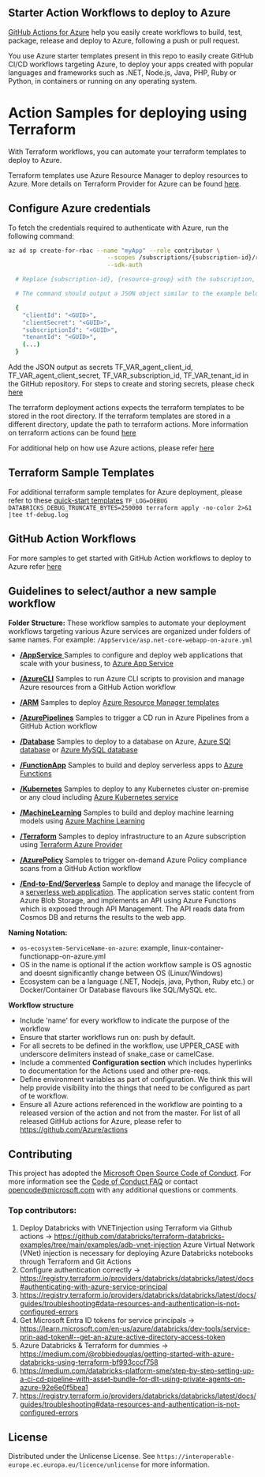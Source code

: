 ## Starter Action Workflows to deploy to Azure

[GitHub Actions for Azure](https://github.com/Azure/actions) help you easily create workflows to build, test, package, release and deploy to Azure, following a push or pull request.

You use Azure starter templates present in this repo to easily create GitHub CI/CD workflows targeting Azure, to deploy your apps created with popular languages and frameworks such as .NET, Node.js, Java, PHP, Ruby or Python, in containers or running on any operating system.

# Action Samples for deploying using Terraform

With Terraform workflows, you can automate your terraform templates to deploy to Azure.

Terraform templates use Azure Resource Manager to deploy resources to Azure. More details on Terraform Provider for Azure can be found [here](https://www.terraform.io/docs/providers/azurerm/index.html).

## Configure Azure credentials

To fetch the credentials required to authenticate with Azure, run the following command:

```sh
az ad sp create-for-rbac --name "myApp" --role contributor \
                            --scopes /subscriptions/{subscription-id}/resourceGroups/{resource-group} \
                            --sdk-auth

  # Replace {subscription-id}, {resource-group} with the subscription, resource group details

  # The command should output a JSON object similar to the example below

  {
    "clientId": "<GUID>",
    "clientSecret": "<GUID>",
    "subscriptionId": "<GUID>",
    "tenantId": "<GUID>",
    (...)
  }
```

Add the JSON output as secrets TF_VAR_agent_client_id, TF_VAR_agent_client_secret, TF_VAR_subscription_id, TF_VAR_tenant_id in the GitHub repository. For steps to create and storing secrets, please check [here](https://docs.github.com/en/actions/configuring-and-managing-workflows/creating-and-storing-encrypted-secrets)

The terraform deployment actions expects the terraform templates to be stored in the root directory. If the terraform templates are stored in a different directory, update the path to terraform actions. More information on terraform actions can be found [here](https://www.terraform.io/docs/github-actions/setup-terraform.html)

For additional help on how use Azure actions, please refer [here](https://github.com/Azure/Actions)

## Terraform Sample Templates

For additional terraform sample templates for Azure deployment, please refer to these [quick-start templates](https://github.com/Azure/terraform/tree/master/quickstart)
```TF_LOG=DEBUG DATABRICKS_DEBUG_TRUNCATE_BYTES=250000 terraform apply -no-color 2>&1 |tee tf-debug.log```

## GitHub Action Workflows

For more samples to get started with GitHub Action workflows to deploy to Azure refer [here](https://github.com/Azure/actions-workflow-samples)

## Guidelines to select/author a new sample workflow

**Folder Structure:**
These workflow samples to automate your deployment workflows targeting various Azure services are organized under folders of same names. For example: `/AppService/asp.net-core-webapp-on-azure.yml`

- [**/AppService** ](https://github.com/Azure/actions-workflow-samples/tree/master/AppService) Samples to configure and deploy web applications that scale with your business, to [Azure App Service](https://azure.microsoft.com/en-us/services/app-service/web/)

- [**/AzureCLI**](https://github.com/Azure/actions-workflow-samples/tree/master/AzureCLI) Samples to run Azure CLI scripts to provision and manage Azure resources from a GitHub Action workflow

- [**/ARM**](https://github.com/Azure/actions-workflow-samples/tree/master/ARM) Samples to deploy [Azure Resource Manager templates](https://docs.microsoft.com/bs-latn-ba/azure/azure-resource-manager/templates/)

- [**/AzurePipelines**](https://github.com/Azure/actions-workflow-samples/tree/master/AzurePipelines) Samples to trigger a CD run in Azure Pipelines from a GitHub Action workflow

- [**/Database**](https://github.com/Azure/actions-workflow-samples/tree/master/Database) Samples to deploy to a database on Azure, [Azure SQl database](https://azure.microsoft.com/en-us/services/sql-database/) or [Azure MySQL database](https://azure.microsoft.com/en-us/services/mysql/)

- [**/FunctionApp**](https://github.com/Azure/actions-workflow-samples/tree/master/FunctionApp) Samples to build and deploy serverless apps to [Azure Functions](https://azure.microsoft.com/en-us/services/functions/)

- [**/Kubernetes**](https://github.com/Azure/actions-workflow-samples/tree/master/Kubernetes) Samples to deploy to any Kubernetes cluster on-premise or any cloud including [Azure Kubernetes service](https://azure.microsoft.com/en-us/services/kubernetes-service/)

- [**/MachineLearning**](https://github.com/Azure/actions-workflow-samples/tree/master/MachineLearning) Samples to build and deploy machine learning models using [Azure Machine Learning](https://docs.microsoft.com/en-us/azure/machine-learning/)

- [**/Terraform**](https://github.com/Azure/actions-workflow-samples/tree/master/Terraform) Samples to deploy infrastructure to an Azure subscription using [Terraform Azure Provider](https://www.terraform.io/docs/providers/azurerm/index.html)

- [**/AzurePolicy**](https://github.com/Azure/actions-workflow-samples/tree/master/AzurePolicy) Samples to trigger on-demand Azure Policy compliance scans from a GitHub Action workflow

- [**/End-to-End/Serverless**](/End-to-End/Serverless-web-application) Sample to deploy and manage the lifecycle of a [serverless web application](https://docs.microsoft.com/en-us/azure/architecture/reference-architectures/serverless/web-app). The application serves static content from Azure Blob Storage, and implements an API using Azure Functions which is exposed through API Management. The API reads data from Cosmos DB and returns the results to the web app.

**Naming Notation:**
* `os-ecosystem-ServiceName-on-azure`: example, linux-container-functionapp-on-azure.yml
* OS in the name is optional if the action workflow sample is OS agnostic and doesnt significantly change between OS (Linux/Windows) 
* Ecosystem can be a language (.NET, Nodejs, java, Python, Ruby etc.) or Docker/Container Or Database flavours like SQL/MySQL etc.

**Workflow structure**
* Include 'name' for every workflow to indicate the purpose of the workflow
* Ensure that starter workflows run on: push by default.  
* For all secrets to be defined in the workflow, use UPPER_CASE with underscore delimiters instead of snake_case or camelCase.
* Include a commented **Configuration section** which includes hyperlinks to documentation for the Actions used and other pre-reqs.
* Define environment variables as part of configuration.  We think this will help provide visibility into the things that need to be configured as part of te workflow.
* Ensure all Azure actions referenced in the workflow are pointing to a released version of the action and not from the master. For list of all released GitHub actions for Azure, please refer to https://github.com/Azure/actions

## Contributing

This project has adopted the [Microsoft Open Source Code of Conduct](https://opensource.microsoft.com/codeofconduct/).
For more information see the [Code of Conduct FAQ](https://opensource.microsoft.com/codeofconduct/faq/) or
contact [opencode@microsoft.com](mailto:opencode@microsoft.com) with any additional questions or comments.

### Top contributors:

1. Deploy Databricks with VNETinjection using Terraform via Github actions -> https://github.com/databricks/terraform-databricks-examples/tree/main/examples/adb-vnet-injection
Azure Virtual Network (VNet) injection is necessary for deploying Azure Databricks notebooks through Terraform and Git Actions
2. Configure authentication correctly -> https://registry.terraform.io/providers/databricks/databricks/latest/docs#authenticating-with-azure-service-principal
3. https://registry.terraform.io/providers/databricks/databricks/latest/docs/guides/troubleshooting#data-resources-and-authentication-is-not-configured-errors
4. Get Microsoft Entra ID tokens for service principals -> https://learn.microsoft.com/en-us/azure/databricks/dev-tools/service-prin-aad-token#--get-an-azure-active-directory-access-token
5. Azure Databricks & Terraform for dummies -> https://medium.com/@robbiedouglas/getting-started-with-azure-databricks-using-terraform-bf993cccf758
6. https://medium.com/databricks-platform-sme/step-by-step-setting-up-a-ci-cd-pipeline-with-asset-bundle-for-dlt-using-private-agents-on-azure-92e6e0f5bea1
7. https://registry.terraform.io/providers/databricks/databricks/latest/docs/guides/troubleshooting#data-resources-and-authentication-is-not-configured-errors

## License
Distributed under the Unlicense License. See `https://interoperable-europe.ec.europa.eu/licence/unlicense` for more information.
